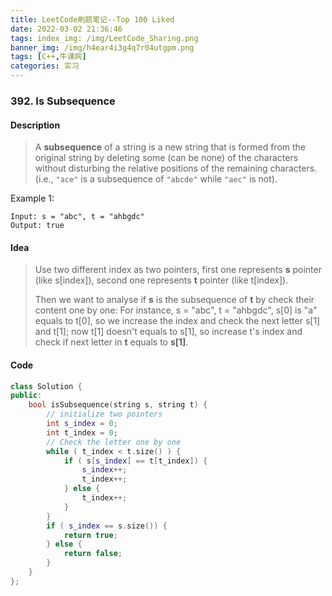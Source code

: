 ```yaml
---
title: LeetCode刷题笔记--Top 100 Liked
date: 2022-03-02 21:36:46
tags: index_img: /img/LeetCode_Sharing.png
banner_img: /img/h4ear4i3g4q7r04utgpm.png
tags: [C++,牛课网]
categories: 实习
---
```


### 392. Is Subsequence

#### Description

> A **subsequence** of a string is a new string that is formed from the original string by deleting some (can be none) of the characters without disturbing the relative positions of the remaining characters. (i.e., `"ace"` is a subsequence of `"abcde"` while `"aec"` is not).

Example 1:

```
Input: s = "abc", t = "ahbgdc"
Output: true
```

#### Idea

>   Use two different index as two pointers, first one represents **s** pointer (like s[index]), second one represents **t** pointer (like t[index]).
>
>   Then we want to analyse if **s** is the subsequence of **t** by check their content one by one: For instance, s = "abc", t = "ahbgdc", s[0] is "a" equals to t[0], so we increase the index and check the next letter s[1] and t[1]; now t[1] doesn't equals to s[1], so increase t's index and check if next letter in **t** equals to **s[1]**.

#### Code

```c++
class Solution {
public:
    bool isSubsequence(string s, string t) {
      	// initialize two pointers
        int s_index = 0;
        int t_index = 0;
        // Check the letter one by one
        while ( t_index < t.size() ) {
            if ( s[s_index] == t[t_index]) {
                s_index++;
                t_index++;
            } else {
                t_index++;
            }
        }
        if ( s_index == s.size()) {
            return true;
        } else {
            return false;
        }
    }
};
```

